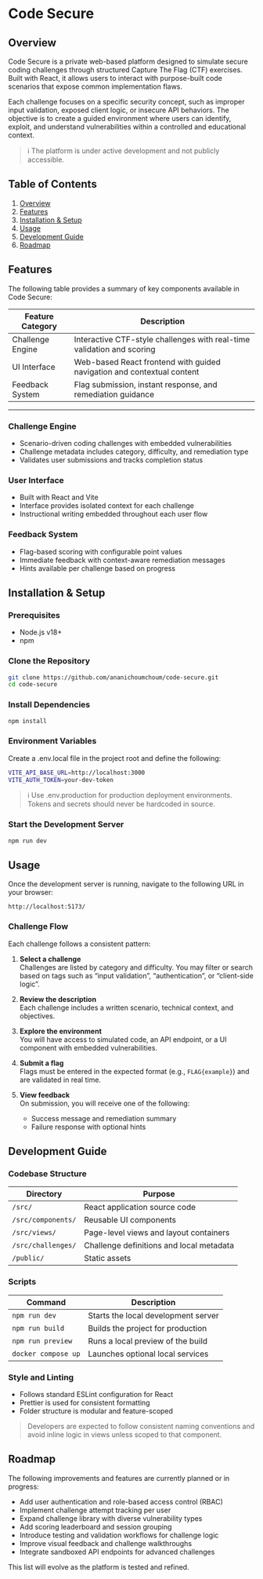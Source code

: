 # Code Secure

## Overview

Code Secure is a private web-based platform designed to simulate secure coding challenges through structured Capture The Flag (CTF) exercises. Built with React, it allows users to interact with purpose-built code scenarios that expose common implementation flaws.

Each challenge focuses on a specific security concept, such as improper input validation, exposed client logic, or insecure API behaviors. The objective is to create a guided environment where users can identify, exploit, and understand vulnerabilities within a controlled and educational context.

> ℹ️ The platform is under active development and not publicly accessible. 


## Table of Contents

1. [Overview](#overview)  
2. [Features](#features)  
3. [Installation & Setup](#installation--setup)  
4. [Usage](#usage)   
6. [Development Guide](#development-guide)  
7. [Roadmap](#roadmap)  


## Features

The following table provides a summary of key components available in Code Secure:

| Feature Category     | Description                                                                 |
|----------------------|-----------------------------------------------------------------------------|
| Challenge Engine      | Interactive CTF-style challenges with real-time validation and scoring     |
| UI Interface          | Web-based React frontend with guided navigation and contextual content     |
| Feedback System       | Flag submission, instant response, and remediation guidance                |                   |

---

### Challenge Engine

- Scenario-driven coding challenges with embedded vulnerabilities
- Challenge metadata includes category, difficulty, and remediation type
- Validates user submissions and tracks completion status

### User Interface

- Built with React and Vite
- Interface provides isolated context for each challenge
- Instructional writing embedded throughout each user flow

### Feedback System

- Flag-based scoring with configurable point values
- Immediate feedback with context-aware remediation messages
- Hints available per challenge based on progress


## Installation & Setup

### Prerequisites

- Node.js v18+  
- npm


### Clone the Repository

```bash
git clone https://github.com/ananichoumchoum/code-secure.git
cd code-secure
```


### Install Dependencies
```bash
npm install
```

### Environment Variables
Create a .env.local file in the project root and define the following:
```bash
VITE_API_BASE_URL=http://localhost:3000
VITE_AUTH_TOKEN=your-dev-token
```
>ℹ️ Use .env.production for production deployment environments. Tokens and secrets should never be hardcoded in source.

### Start the Development Server
```bash
npm run dev
```


## Usage

Once the development server is running, navigate to the following URL in your browser:

    http://localhost:5173/


### Challenge Flow

Each challenge follows a consistent pattern:

1. **Select a challenge**  
   Challenges are listed by category and difficulty. You may filter or search based on tags such as “input validation”, “authentication”, or “client-side logic”.

2. **Review the description**  
   Each challenge includes a written scenario, technical context, and objectives.

3. **Explore the environment**  
   You will have access to simulated code, an API endpoint, or a UI component with embedded vulnerabilities.

4. **Submit a flag**  
   Flags must be entered in the expected format (e.g., `FLAG{example}`) and are validated in real time.

5. **View feedback**  
   On submission, you will receive one of the following:
   - Success message and remediation summary
   - Failure response with optional hints


## Development Guide

### Codebase Structure

| Directory       | Purpose                                      |
|------------------|----------------------------------------------|
| `/src/`          | React application source code                |
| `/src/components/` | Reusable UI components                    |
| `/src/views/`    | Page-level views and layout containers       |
| `/src/challenges/` | Challenge definitions and local metadata  |
| `/public/`       | Static assets                                |



### Scripts

| Command            | Description                          |
|--------------------|--------------------------------------|
| `npm run dev`      | Starts the local development server  |
| `npm run build`    | Builds the project for production    |
| `npm run preview`  | Runs a local preview of the build    |
| `docker compose up`| Launches optional local services     |


### Style and Linting

- Follows standard ESLint configuration for React
- Prettier is used for consistent formatting
- Folder structure is modular and feature-scoped

> Developers are expected to follow consistent naming conventions and avoid inline logic in views unless scoped to that component.

## Roadmap

The following improvements and features are currently planned or in progress:

- Add user authentication and role-based access control (RBAC)
- Implement challenge attempt tracking per user
- Expand challenge library with diverse vulnerability types
- Add scoring leaderboard and session grouping
- Introduce testing and validation workflows for challenge logic
- Improve visual feedback and challenge walkthroughs
- Integrate sandboxed API endpoints for advanced challenges

This list will evolve as the platform is tested and refined.

